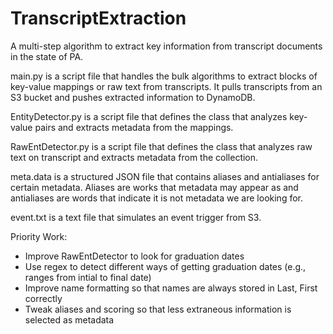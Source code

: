 # TranscriptExtraction
A multi-step algorithm to extract key information from transcript documents in the state of PA.

main.py is a script file that handles the bulk algorithms to extract blocks of key-value mappings or raw text from transcripts. It pulls transcripts from an S3 bucket and pushes extracted information to DynamoDB.

EntityDetector.py is a script file that defines the class that analyzes key-value pairs and extracts metadata from the mappings.

RawEntDetector.py is a script file that defines the class that analyzes raw text on transcript and extracts metadata from the collection.

meta.data is a structured JSON file that contains aliases and antialiases for certain metadata. Aliases are works that metadata may appear as and antialiases are words that indicate it is not metadata we are looking for.

event.txt is a text file that simulates an event trigger from S3.

Priority Work:
- Improve RawEntDetector to look for graduation dates
- Use regex to detect different ways of getting graduation dates (e.g., ranges from intial to final date)
- Improve name formatting so that names are always stored in Last, First correctly
- Tweak aliases and scoring so that less extraneous information is selected as metadata

